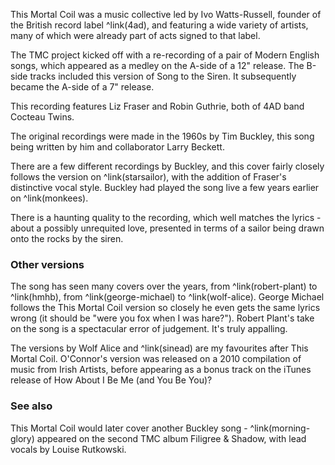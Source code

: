 This Mortal Coil was a music collective led by Ivo Watts-Russell, founder of the British record label ^link(4ad), and featuring a wide variety of artists, many of which were already part of acts signed to that label.

The TMC project kicked off with a re-recording of a pair of Modern English songs, which appeared as a medley on the A-side of a 12" release. The B-side tracks included this version of Song to the Siren. It subsequently became the A-side of a 7" release.

This recording features Liz Fraser and Robin Guthrie, both of 4AD band Cocteau Twins.

The original recordings were made in the 1960s by Tim Buckley, this song being written by him and collaborator Larry Beckett.

There are a few different recordings by Buckley, and this cover fairly closely follows the version on ^link(starsailor), with the addition of Fraser's distinctive vocal style. Buckley had played the song live a few years earlier on ^link(monkees).

There is a haunting quality to the recording, which well matches the lyrics - about a possibly unrequited love, presented in terms of a sailor being drawn onto the rocks by the siren.

### Other versions

The song has seen many covers over the years, from ^link(robert-plant) to ^link(hmhb), from ^link(george-michael) to ^link(wolf-alice). George Michael follows the This Mortal Coil version so closely he even gets the same lyrics wrong (it should be "were you fox when I was hare?"). Robert Plant's take on the song is a spectacular error of judgement. It's truly appalling.

The versions by Wolf Alice and ^link(sinead) are my favourites after This Mortal Coil. O'Connor's version was released on a 2010 compilation of music from Irish Artists, before appearing as a bonus track on the iTunes release of How About I Be Me (and You Be You)?

### See also

This Mortal Coil would later cover another Buckley song - ^link(morning-glory) appeared on the second TMC album Filigree & Shadow, with lead vocals by Louise Rutkowski.
